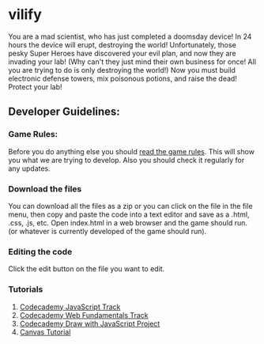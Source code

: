 vilify
======

You are a mad scientist, who has just completed a doomsday device! In 24 hours the device will erupt, destroying the world! Unfortunately, those pesky Super Heroes have discovered your evil plan, and now they are invading your lab! (Why can't they just mind their own business for once! All you are trying to do is only destroying the world!) Now you must build electronic defense towers, mix poisonous potions, and raise the dead! Protect your lab!

## Developer Guidelines:

### Game Rules:
Before you do anything else you should [read the game rules](wiki/Game-Rules). This will show you what we are trying to develop. Also you should check it regularly for any updates.

### Download the files
You can download all the files as a zip or you can click on the file in the file menu, then copy and paste the code into a text editor and save as a .html, .css, .js, etc. Open index.html in a web browser and the game should run. (or whatever is currently developed of the game should run).

### Editing the code
Click the edit button on the file you want to edit.

### Tutorials
1. [Codecademy JavaScript Track](http://www.codecademy.com/tracks/javascript)
2. [Codecademy Web Fundamentals Track](http://www.codecademy.com/tracks/web)
3. [Codecademy Draw with JavaScript Project](http://www.codecademy.com/courses/web-beginner-en-SWM11/0?curriculum_id=50b91eda28c2fb212300039e#!/exercises/0)
4. [Canvas Tutorial](https://developer.mozilla.org/en-US/docs/HTML/Canvas/Tutorial?redirectlocale=en-US&redirectslug=Canvas_tutorial)
